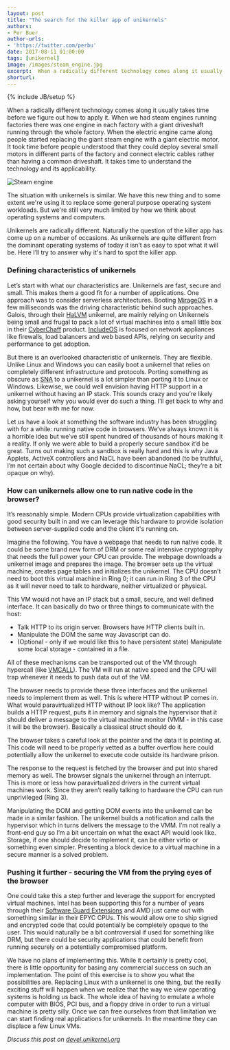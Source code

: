 ```yaml
---
layout: post
title: "The search for the killer app of unikernels"
authors: 
- Per Buer
author-urls: 
- 'https://twitter.com/perbu'
date: 2017-08-11 01:00:00
tags: [unikernel]
image: /images/steam_engine.jpg
excerpt:  When a radically different technology comes along it usually takes time before we figure out how to apply it. 
shorturl: 
---
```

{% include JB/setup %}

When a radically different technology comes along it usually takes time before we figure out how to apply it. When we had steam engines running factories there was one engine in each factory with a giant driveshaft running through the whole factory. When the electric engine came along people started replacing the giant steam engine with a giant electric motor. It took time before people understood that they could deploy several small motors in different parts of the factory and connect electric cables rather than having a common driveshaft. It takes time to understand the technology and its applicability. 

![Steam engine]({{BASE_PATH}}/images/steam_engine.jpg)

The situation with unikernels is similar. We have this new thing and to some extent we're using it to replace some general purpose operating system workloads. But we're still very much limited by how we think about operating systems and computers.

Unikernels are radically different. Naturally the question of the killer app has come up on a number of occasions. As unikernels are quite different from the dominant operating systems of today it isn’t as easy to spot what it will be. Here I’ll try to answer why it's hard to spot the killer app.

### Defining characteristics of unikernels

Let’s start with what our characteristics are. Unikernels are fast, secure and small. This makes them a good fit for a number of applications. One approach was to consider serverless architectures. Booting [MirageOS][] in a few milliseconds was the driving characteristic behind such approaches. Galois, through their [HaLVM][] unikernel, are mainly relying on Unikernels being small and frugal to pack a lot of virtual machines into a small little box in their [CyberChaff][] product. [IncludeOS][] is focused on network appliances like firewalls, load balancers and web based APIs, relying on security and performance to get adoption.

But there is an overlooked characteristic of unikernels. They are flexible. Unlike Linux and Windows you can easily boot a unikernel that relies on completely different infrastructure and protocols. Porting something as obscure as [SNA][] to a unikernel is a lot simpler than porting it to Linux or Windows. Likewise, we could well envision having HTTP support in a unikernel without having an IP stack. This sounds crazy and you’re likely asking yourself why you would ever do such a thing. I’ll get back to why and how, but bear with me for now.

Let us have a look at something the software industry has been struggling with for a while: running native code in browsers. We’ve always known it is a horrible idea but we’ve still spent hundred of thousands of hours making it a reality. If only we were able to build a properly secure sandbox it’d be great. Turns out making such a sandbox is really hard and this is why Java Applets, ActiveX controllers and NaCL have been abandoned (to be truthful, I’m not certain about why Google decided to discontinue NaCL; they’re a bit opaque on why).

### How can unikernels allow one to run native code in the browser?

It’s reasonably simple. Modern CPUs provide virtualization capabilities with good security built in and we can leverage this hardware to provide isolation between server-supplied code and the client it's running on.

Imagine the following. You have a webpage that needs to run native code. It could be some brand new form of DRM or some real intensive cryptography that needs the full power your CPU can provide. The webpage downloads a unikernel image and prepares the image. The browser sets up the virtual machine, creates page tables and initializes the unikernel. The CPU doesn’t need to boot this virtual machine in Ring 0; it can run in Ring 3 of the CPU as it will never need to talk to hardware, neither virtualized or physical. 

This VM would not have an IP stack but a small, secure, and well defined interface. It can basically do two or three things to communicate with the host:

 * Talk HTTP to its origin server. Browsers have HTTP clients built in.
 * Manipulate the DOM the same way Javascript can do.
 * (Optional - only if we would like this to have persistent state) Manipulate some local storage - contained in a file.

All of these mechanisms can be transported out of the VM through hypercall (like [VMCALL][]). The VM will run at native speed and the CPU will trap whenever it needs to push data out of the VM.

The browser needs to provide these three interfaces and the unikernel needs to implement them as well. This is where HTTP without IP comes in. What would paravirtualized HTTP without IP look like? The application builds a HTTP request, puts it in memory and signals the hypervisor that it should deliver a message to the virtual machine monitor (VMM - in this case it will be the browser). Basically a classical struct should do it.  

The browser takes a careful look at the pointer and the data it is pointing at. This code will need to be properly vetted as a buffer overflow here could potentially allow the unikernel to execute code outside its hardware prison.

The response to the request is fetched by the browser and put into shared memory as well. The browser signals the unikernel through an interrupt. This is more or less how paravirtualized drivers in the current virtual machines work. Since they aren’t really talking to hardware the CPU can run unprivileged (Ring 3). 

Manipulating the DOM and getting DOM events into the unikernel can be made in a similar fashion. The unikernel builds a notification and calls the hypervisor which in turns delivers the message to the VMM. I’m not really a front-end guy so I’m a bit uncertain on what the exact API would look like.
Storage, if one should decide to implement it,  can be either virtio or something even simpler. Presenting a block device to a virtual machine in a secure manner is a solved problem.

### Pushing it further - securing the VM from the prying eyes of the browser 

One could take this a step further and leverage the support for encrypted virtual machines. Intel has been supporting this for a number of years through their [Software Guard Extensions][] and AMD just came out with something similar in their EPYC CPUs. This would allow one to ship signed and encrypted code that could potentially be completely opaque to the user. This would naturally be a bit controversial if used for something like DRM, but there could be security applications that could benefit from running securely on a potentially compromised platform.   

We have no plans of implementing this. While it certainly is pretty cool, there is little opportunity for basing any commercial success on such an implementation.  The point of this exercise is to show you what the possibilities are. Replacing Linux with a unikernel is one thing, but the really exciting stuff will happen when we realize that the way we view operating systems is holding us back. The whole idea of having to emulate a whole computer with BIOS, PCI bus, and a floppy drive in order to run a virtual machine is pretty silly. Once we can free ourselves from that limitation we can start finding real applications for unikernels. In the meantime they can displace a few Linux VMs.

*Discuss this post on [devel.unikernel.org][discuss]*

[SNA]: https://en.wikipedia.org/wiki/IBM_Systems_Network_Architecture
[IncludeOS]: http://www.includeos.org/
[MirageOS]: https://mirage.io/
[HaLVM]: https://github.com/GaloisInc/HaLVM
[CyberChaff]: https://formal.tech/cyberchaff/
[VMCALL]: https://www.tptp.cc/mirrors/siyobik.info/instruction/VMCALL.html
[Per Buer]: https://twitter.com/perbu
[Software Guard Extensions]: https://en.wikipedia.org/wiki/Software_Guard_Extensions
[discuss]: https://devel.unikernel.org

